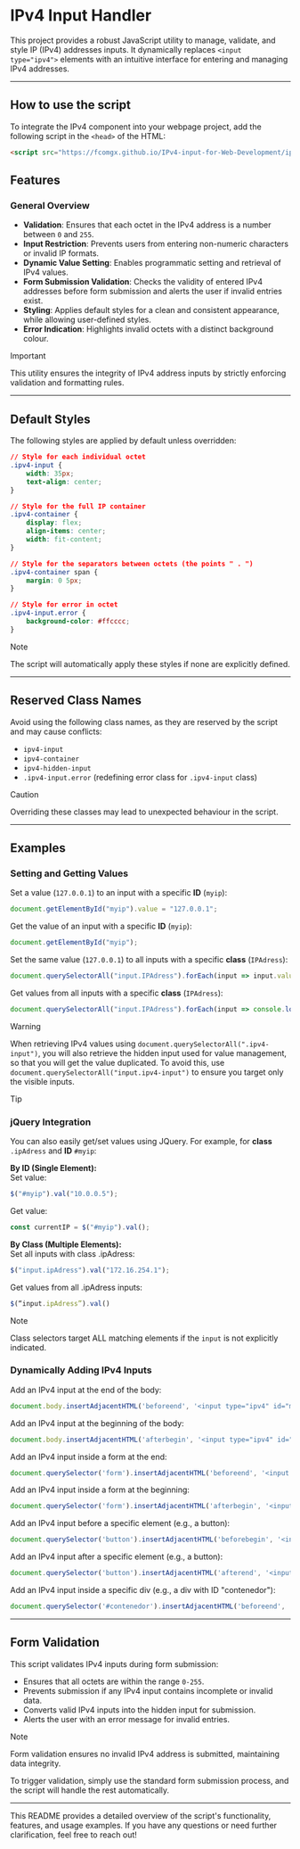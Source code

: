 # IPv4 Input Handler

This project provides a robust JavaScript utility to manage, validate, and style IP (IPv4) addresses inputs. It dynamically replaces `<input type="ipv4">` elements with an intuitive interface for entering and managing IPv4 addresses.

---

## How to use the script 
To integrate the IPv4 component into your webpage project, add the following script in the `<head>` of the HTML:

```html
<script src="https://fcomgx.github.io/IPv4-input-for-Web-Development/ipv4Script.js"></script>
```

## Features

### General Overview

- **Validation**: Ensures that each octet in the IPv4 address is a number between `0` and `255`.
- **Input Restriction**: Prevents users from entering non-numeric characters or invalid IP formats.
- **Dynamic Value Setting**: Enables programmatic setting and retrieval of IPv4 values.
- **Form Submission Validation**: Checks the validity of entered IPv4 addresses before form submission and alerts the user if invalid entries exist.
- **Styling**: Applies default styles for a clean and consistent appearance, while allowing user-defined styles.
- **Error Indication**: Highlights invalid octets with a distinct background colour.

> [!IMPORTANT]  
> This utility ensures the integrity of IPv4 address inputs by strictly enforcing validation and formatting rules.

---

## Default Styles

The following styles are applied by default unless overridden:

```css
// Style for each individual octet
.ipv4-input {
    width: 35px;
    text-align: center;
}

// Style for the full IP container
.ipv4-container {
    display: flex;
    align-items: center;
    width: fit-content;
}

// Style for the separators between octets (the points " . ")
.ipv4-container span {
    margin: 0 5px;
}

// Style for error in octet
.ipv4-input.error {
    background-color: #ffcccc;
}
```

> [!NOTE]  
> The script will automatically apply these styles if none are explicitly defined.

---

## Reserved Class Names

Avoid using the following class names, as they are reserved by the script and may cause conflicts:

- `ipv4-input`
- `ipv4-container`
- `ipv4-hidden-input`
- `.ipv4-input.error` (redefining error class for `.ipv4-input` class)

> [!CAUTION]  
> Overriding these classes may lead to unexpected behaviour in the script.

---

## Examples

### Setting and Getting Values

Set a value (`127.0.0.1`) to an input with a specific **ID** (`myip`):
```javascript
document.getElementById("myip").value = "127.0.0.1";
```

Get the value of an input with a specific **ID** (`myip`):
```javascript
document.getElementById("myip");
```

Set the same value (`127.0.0.1`) to all inputs with a specific **class** (`IPAdress`):
```javascript
document.querySelectorAll("input.IPAdress").forEach(input => input.value = 127.0.0.1);
```

Get values from all inputs with a specific **class** (`IPAdress`):
```javascript
document.querySelectorAll("input.IPAdress").forEach(input => console.log(input.value)); // Hidden input values will also appear
```

> [!WARNING]  
> When retrieving IPv4 values using `document.querySelectorAll(".ipv4-input")`, you will also retrieve the hidden input used for value management, so that you will get the value duplicated. To avoid this, use `document.querySelectorAll("input.ipv4-input")` to ensure you target only the visible inputs.

> [!TIP]  
> ### jQuery Integration
> You can also easily get/set values using JQuery. For example, for **class** `.ipAdress` and **ID** `#myip`:  
>  
> **By ID (Single Element):**  
> Set value:
> ```javascript  
> $("#myip").val("10.0.0.5");  
> ```
>  Get value:
>  ```javascript
> const currentIP = $("#myip").val();  
> ```  
>  
> **By Class (Multiple Elements):**  
>  Set all inputs with class .ipAdress:  
> ```javascript
> $("input.ipAdress").val("172.16.254.1");  
>  ```
> Get values from all .ipAdress inputs:
> ```javascript
> $(“input.ipAdress”).val()
> ```

> [!NOTE]
> Class selectors target ALL matching elements if the `input` is not explicitly indicated.

### Dynamically Adding IPv4 Inputs

Add an IPv4 input at the end of the body:

```javascript
document.body.insertAdjacentHTML('beforeend', '<input type="ipv4" id="myip7" class="direccionIP3" name="ip5"');
```

Add an IPv4 input at the beginning of the body:

```javascript
document.body.insertAdjacentHTML('afterbegin', '<input type="ipv4" id="myip8" class="direccionIP3" name="ip6"');
```

Add an IPv4 input inside a form at the end:

```javascript
document.querySelector('form').insertAdjacentHTML('beforeend', '<input type="ipv4" id="myip9" class="direccionIP4" name="ip7"');
```

Add an IPv4 input inside a form at the beginning:

```javascript
document.querySelector('form').insertAdjacentHTML('afterbegin', '<input type="ipv4" id="myip10" class="direccionIP4" name="ip8"');
```

Add an IPv4 input before a specific element (e.g., a button):

```javascript
document.querySelector('button').insertAdjacentHTML('beforebegin', '<input type="ipv4" id="myip11" class="direccionIP5" name="ip9"');
```

Add an IPv4 input after a specific element (e.g., a button):

```javascript
document.querySelector('button').insertAdjacentHTML('afterend', '<input type="ipv4" id="myip12" class="direccionIP5" name="ip10"');
```

Add an IPv4 input inside a specific div (e.g., a div with ID "contenedor"):

```javascript
document.querySelector('#contenedor').insertAdjacentHTML('beforeend', '<input type="ipv4" id="myip13" class="direccionIP6" name="ip11"');
```

---

## Form Validation

This script validates IPv4 inputs during form submission:

- Ensures that all octets are within the range `0-255`.
- Prevents submission if any IPv4 input contains incomplete or invalid data.
- Converts valid IPv4 inputs into the hidden input for submission.
- Alerts the user with an error message for invalid entries.

> [!NOTE]  
> Form validation ensures no invalid IPv4 address is submitted, maintaining data integrity.

To trigger validation, simply use the standard form submission process, and the script will handle the rest automatically.

---

This README provides a detailed overview of the script's functionality, features, and usage examples. If you have any questions or need further clarification, feel free to reach out!